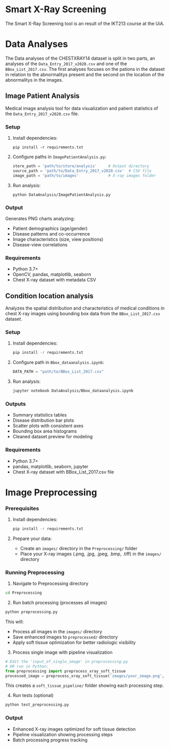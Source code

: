# Smart X-Ray Screening
The Smart X-Ray Screening tool is an result of the IKT213 course at the UiA.
# Data Analyses 
The Data analyses of the CHESTXRAY14 dataset is split in two parts, an analyses of the `Data_Entry_2017_v2020.csv` and one of the `BBox_List_2017.csv`. The first analyses focuses on the pations in the dataset in relation to the abnormalitys present and the second on the location of the abnormalitys in the images.
## Image Patient Analysis

Medical image analysis tool for data visualization and patient statistics of the `Data_Entry_2017_v2020.csv` file.

### Setup
1. Install dependencies:
   ```
   pip install -r requirements.txt
   ```

2. Configure paths in `ImagePatientAnalysis.py`:
   ```python
   store_path = 'path/to/store/analysis'     # Output directory
   source_path = 'path/to/Data_Entry_2017_v2020.csv'  # CSV file
   image_path = 'path/to/images'             # X-ray images folder
   ```

3. Run analysis:
   ```
   python DataAnalysis/ImagePatientAnalysis.py
   ```

### Output
Generates PNG charts analyzing:
- Patient demographics (age/gender)
- Disease patterns and co-occurrence  
- Image characteristics (size, view positions)
- Disease-view correlations

### Requirements
- Python 3.7+
- OpenCV, pandas, matplotlib, seaborn
- Chest X-ray dataset with metadata CSV


## Condition location analysis

Analyzes the spatial distribution and characteristics of medical conditions in chest X-ray images using bounding box data from the `BBox_List_2017.csv` dataset.

### Setup
1. Install dependencies:
   ```bash
   pip install -r requirements.txt
   ```

2. Configure path in `Bbox_dataanalysis.ipynb`:
   ```python
   DATA_PATH = "path/to/BBox_List_2017.csv"
   ```

3. Run analysis:
   ```bash
   jupyter notebook DataAnalysis/Bbox_dataanalysis.ipynb
   ```
### Outputs

- Summary statistics tables
- Disease distribution bar plots
- Scatter plots with consistent axes
- Bounding box area histograms
- Cleaned dataset preview for modeling

### Requirements
- Python 3.7+
- pandas, matplotlib, seaborn, jupyter
- Chest X-ray dataset with BBox_List_2017.csv file


# Image Preprocessing

### Prerequisites
1. Install dependencies:
   ```bash
   pip install -r requirements.txt
   ```

2. Prepare your data:
   - Create an `images/` directory in the `Preprocessing/` folder
   - Place your X-ray images (.png, .jpg, .jpeg, .bmp, .tiff) in the `images/` directory

### Running Preprocessing

1. Navigate to Preprocessing directory
```bash
cd Preprocessing
```

2. Run batch processing (processes all images)
```python
python preprocessing.py
```
This will:
- Process all images in the `images/` directory
- Save enhanced images to `preprocessed/` directory
- Apply soft tissue optimization for better radiologic visibility

3. Process single image with pipeline visualization
```python
# Edit the 'input_of_single_image' in preprocessing.py 
# OR run in Python:
from preprocessing import preprocess_xray_soft_tissue
processed_image = preprocess_xray_soft_tissue('images/your_image.png', show_process=True)
```
This creates a `soft_tissue_pipeline/` folder showing each processing step.

4. Run tests (optional)
```bash
python test_preprocessing.py
```

### Output
- Enhanced X-ray images optimized for soft tissue detection
- Pipeline visualization showing processing steps
- Batch processing progress tracking